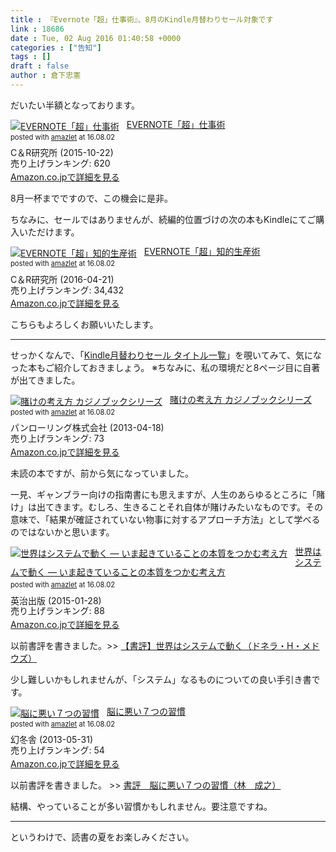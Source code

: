 ```yaml
---
title : 『Evernote「超」仕事術』、8月のKindle月替わりセール対象です
link : 18686
date : Tue, 02 Aug 2016 01:40:58 +0000
categories : ["告知"]
tags : []
draft : false
author : 倉下忠憲
---
```


だいたい半額となっております。

<div class="amazlet-box" style="margin-bottom:0px;"><div class="amazlet-image" style="float:left;margin:0px 12px 1px 0px;"><a href="http://www.amazon.co.jp/exec/obidos/ASIN/B016ZJX4QG/rashita1000-22/ref=nosim/" name="amazletlink" target="_blank"><img src="http://ecx.images-amazon.com/images/I/51Rezm5caUL._SL160_.jpg" alt="EVERNOTE「超」仕事術" style="border: none;" /></a></div><div class="amazlet-info" style="line-height:120%; margin-bottom: 10px"><div class="amazlet-name" style="margin-bottom:10px;line-height:120%"><a href="http://www.amazon.co.jp/exec/obidos/ASIN/B016ZJX4QG/rashita1000-22/ref=nosim/" name="amazletlink" target="_blank">EVERNOTE「超」仕事術</a><div class="amazlet-powered-date" style="font-size:80%;margin-top:5px;line-height:120%">posted with <a href="http://www.amazlet.com/" title="amazlet" target="_blank">amazlet</a> at 16.08.02</div></div><div class="amazlet-detail">C＆R研究所 (2015-10-22)<br />売り上げランキング: 620<br /></div><div class="amazlet-sub-info" style="float: left;"><div class="amazlet-link" style="margin-top: 5px"><a href="http://www.amazon.co.jp/exec/obidos/ASIN/B016ZJX4QG/rashita1000-22/ref=nosim/" name="amazletlink" target="_blank">Amazon.co.jpで詳細を見る</a></div></div></div><div class="amazlet-footer" style="clear: left"></div></div>

8月一杯までですので、この機会に是非。

ちなみに、セールではありませんが、続編的位置づけの次の本もKindleにてご購入いただけます。

<div class="amazlet-box" style="margin-bottom:0px;"><div class="amazlet-image" style="float:left;margin:0px 12px 1px 0px;"><a href="http://www.amazon.co.jp/exec/obidos/ASIN/B01EL08HW2/rashita1000-22/ref=nosim/" name="amazletlink" target="_blank"><img src="http://ecx.images-amazon.com/images/I/51i02uyvjAL._SL160_.jpg" alt="EVERNOTE「超」知的生産術" style="border: none;" /></a></div><div class="amazlet-info" style="line-height:120%; margin-bottom: 10px"><div class="amazlet-name" style="margin-bottom:10px;line-height:120%"><a href="http://www.amazon.co.jp/exec/obidos/ASIN/B01EL08HW2/rashita1000-22/ref=nosim/" name="amazletlink" target="_blank">EVERNOTE「超」知的生産術</a><div class="amazlet-powered-date" style="font-size:80%;margin-top:5px;line-height:120%">posted with <a href="http://www.amazlet.com/" title="amazlet" target="_blank">amazlet</a> at 16.08.02</div></div><div class="amazlet-detail">C＆R研究所 (2016-04-21)<br />売り上げランキング: 34,432<br /></div><div class="amazlet-sub-info" style="float: left;"><div class="amazlet-link" style="margin-top: 5px"><a href="http://www.amazon.co.jp/exec/obidos/ASIN/B01EL08HW2/rashita1000-22/ref=nosim/" name="amazletlink" target="_blank">Amazon.co.jpで詳細を見る</a></div></div></div><div class="amazlet-footer" style="clear: left"></div></div>

こちらもよろしくお願いいたします。

<hr />

せっかくなんで、「<a href="http://amzn.to/2aEqbZl">Kindle月替わりセール タイトル一覧</a>」を覗いてみて、気になった本もご紹介しておきましょう。
※ちなみに、私の環境だと8ページ目に自著が出てきました。

<div class="amazlet-box" style="margin-bottom:0px;"><div class="amazlet-image" style="float:left;margin:0px 12px 1px 0px;"><a href="http://www.amazon.co.jp/exec/obidos/ASIN/B008DBXFDM/rashita1000-22/ref=nosim/" name="amazletlink" target="_blank"><img src="http://ecx.images-amazon.com/images/I/51HwTkthHsL._SL160_.jpg" alt="賭けの考え方 カジノブックシリーズ" style="border: none;" /></a></div><div class="amazlet-info" style="line-height:120%; margin-bottom: 10px"><div class="amazlet-name" style="margin-bottom:10px;line-height:120%"><a href="http://www.amazon.co.jp/exec/obidos/ASIN/B008DBXFDM/rashita1000-22/ref=nosim/" name="amazletlink" target="_blank">賭けの考え方 カジノブックシリーズ</a><div class="amazlet-powered-date" style="font-size:80%;margin-top:5px;line-height:120%">posted with <a href="http://www.amazlet.com/" title="amazlet" target="_blank">amazlet</a> at 16.08.02</div></div><div class="amazlet-detail">パンローリング株式会社 (2013-04-18)<br />売り上げランキング: 73<br /></div><div class="amazlet-sub-info" style="float: left;"><div class="amazlet-link" style="margin-top: 5px"><a href="http://www.amazon.co.jp/exec/obidos/ASIN/B008DBXFDM/rashita1000-22/ref=nosim/" name="amazletlink" target="_blank">Amazon.co.jpで詳細を見る</a></div></div></div><div class="amazlet-footer" style="clear: left"></div></div>

未読の本ですが、前から気になっていました。

一見、ギャンブラー向けの指南書にも思えますが、人生のあらゆるところに「賭け」は出てきます。むしろ、生きることそれ自体が賭けみたいなものです。その意味で、「結果が確証されていない物事に対するアプローチ方法」として学べるのではないかと思います。

<div class="amazlet-box" style="margin-bottom:0px;"><div class="amazlet-image" style="float:left;margin:0px 12px 1px 0px;"><a href="http://www.amazon.co.jp/exec/obidos/ASIN/B00SUT1ODK/rashita1000-22/ref=nosim/" name="amazletlink" target="_blank"><img src="http://ecx.images-amazon.com/images/I/51vwS0yOrrL._SL160_.jpg" alt="世界はシステムで動く ― いま起きていることの本質をつかむ考え方" style="border: none;" /></a></div><div class="amazlet-info" style="line-height:120%; margin-bottom: 10px"><div class="amazlet-name" style="margin-bottom:10px;line-height:120%"><a href="http://www.amazon.co.jp/exec/obidos/ASIN/B00SUT1ODK/rashita1000-22/ref=nosim/" name="amazletlink" target="_blank">世界はシステムで動く ― いま起きていることの本質をつかむ考え方</a><div class="amazlet-powered-date" style="font-size:80%;margin-top:5px;line-height:120%">posted with <a href="http://www.amazlet.com/" title="amazlet" target="_blank">amazlet</a> at 16.08.02</div></div><div class="amazlet-detail">英治出版 (2015-01-28)<br />売り上げランキング: 88<br /></div><div class="amazlet-sub-info" style="float: left;"><div class="amazlet-link" style="margin-top: 5px"><a href="http://www.amazon.co.jp/exec/obidos/ASIN/B00SUT1ODK/rashita1000-22/ref=nosim/" name="amazletlink" target="_blank">Amazon.co.jpで詳細を見る</a></div></div></div><div class="amazlet-footer" style="clear: left"></div></div>

以前書評を書きました。>> <a href="https://rashita.net/blog/?p=16342">【書評】世界はシステムで動く（ドネラ・H・メドウズ）</a>

少し難しいかもしれませんが、「システム」なるものについての良い手引き書です。

<div class="amazlet-box" style="margin-bottom:0px;"><div class="amazlet-image" style="float:left;margin:0px 12px 1px 0px;"><a href="http://www.amazon.co.jp/exec/obidos/ASIN/B00CZCWBNU/rashita1000-22/ref=nosim/" name="amazletlink" target="_blank"><img src="http://ecx.images-amazon.com/images/I/41ipjLZWPUL._SL160_.jpg" alt="脳に悪い７つの習慣" style="border: none;" /></a></div><div class="amazlet-info" style="line-height:120%; margin-bottom: 10px"><div class="amazlet-name" style="margin-bottom:10px;line-height:120%"><a href="http://www.amazon.co.jp/exec/obidos/ASIN/B00CZCWBNU/rashita1000-22/ref=nosim/" name="amazletlink" target="_blank">脳に悪い７つの習慣</a><div class="amazlet-powered-date" style="font-size:80%;margin-top:5px;line-height:120%">posted with <a href="http://www.amazlet.com/" title="amazlet" target="_blank">amazlet</a> at 16.08.02</div></div><div class="amazlet-detail">幻冬舎 (2013-05-31)<br />売り上げランキング: 54<br /></div><div class="amazlet-sub-info" style="float: left;"><div class="amazlet-link" style="margin-top: 5px"><a href="http://www.amazon.co.jp/exec/obidos/ASIN/B00CZCWBNU/rashita1000-22/ref=nosim/" name="amazletlink" target="_blank">Amazon.co.jpで詳細を見る</a></div></div></div><div class="amazlet-footer" style="clear: left"></div></div>

以前書評を書きました。 >> <a href="https://rashita.net/blog/?p=2699">書評　脳に悪い７つの習慣（林　成之）</a>

結構、やっていることが多い習慣かもしれません。要注意ですね。

<hr />

というわけで、読書の夏をお楽しみください。




